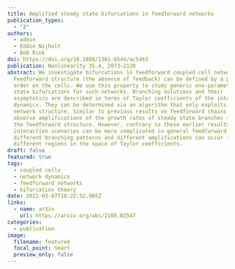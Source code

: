 ```yaml
---
title: Amplified steady state bifurcations in feedforward networks
publication_types:
  - "2"
authors:
  - admin
  - Eddie Nijholt
  - Bob Rink
doi: https://doi.org/10.1088/1361-6544/ac5463
publication: Nonlinearity 35.4, 2073–2120
abstract: We investigate bifurcations in feedforward coupled cell networks.
  Feedforward structure (the absence of feedback) can be defined by a partial
  order on the cells. We use this property to study generic one-parameter steady
  state bifurcations for such networks. Branching solutions and their
  asymptotics are described in terms of Taylor coefficients of the internal
  dynamics. They can be determined via an algorithm that only exploits the
  network structure. Similar to previous results on feedforward chains, we
  observe amplifications of the growth rates of steady state branches induced by
  the feedforward structure. However, contrary to these earlier results, as the
  interaction scenarios can be more complicated in general feedforward networks,
  different branching patterns and different amplifications can occur for
  different regions in the space of Taylor coefficients.
draft: false
featured: true
tags:
  - coupled cells
  - network dynamics
  - feedforward networks
  - bifurcation theory
date: 2022-03-07T10:22:52.965Z
links:
  - name: arXiv
    url: https://arxiv.org/abs/2105.02547
categories:
  - publication
image:
  filename: featured
  focal_point: Smart
  preview_only: false
---
```

